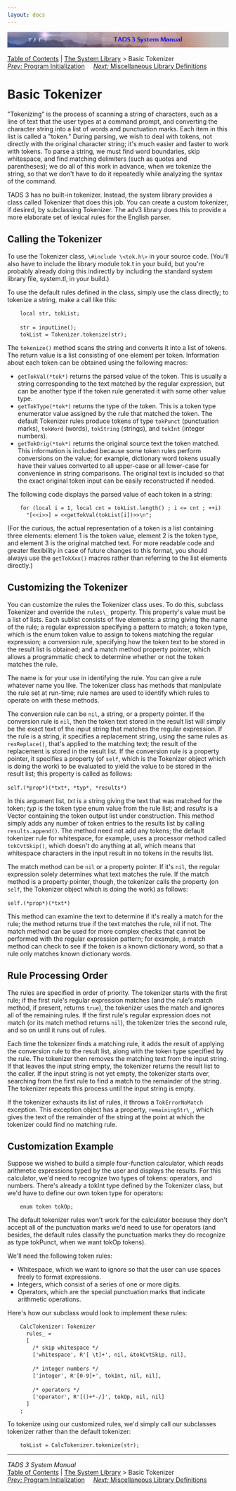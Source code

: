 ```yaml
---
layout: docs
---
```

<div class="topbar">

<img src="topbar.jpg" data-border="0" />

</div>

<div class="nav">

<a href="toc.html" class="nav">Table of Contents</a> \|
<a href="lib.html" class="nav">The System Library</a> \> Basic
Tokenizer  
<span class="navnp"><a href="init.html" class="nav"><em>Prev:</em> Program Initialization</a>
   
<a href="libmisc.html" class="nav"><em>Next:</em> Miscellaneous Library
Definitions</a>     </span>

</div>

<div class="main">

# Basic Tokenizer

"Tokenizing" is the process of scanning a string of characters, such as
a line of text that the user types at a command prompt, and converting
the character string into a list of words and punctuation marks. Each
item in this list is called a "token." During parsing, we wish to deal
with tokens, not directly with the original character string; it's much
easier and faster to work with tokens. To parse a string, we must find
word boundaries, skip whitespace, and find matching delimiters (such as
quotes and parentheses); we do all of this work in advance, when we
tokenize the string, so that we don't have to do it repeatedly while
analyzing the syntax of the command.

TADS 3 has no built-in tokenizer. Instead, the system library provides a
class called Tokenizer that does this job. You can create a custom
tokenizer, if desired, by subclassing Tokenizer. The adv3 library does
this to provide a more elaborate set of lexical rules for the English
parser.

## Calling the Tokenizer

To use the Tokenizer class, `\#include
\<tok.h\>` in your source code. (You'll also have to include the
library module tok.t in your build, but you're probably already doing
this indirectly by including the standard system library file,
system.tl, in your build.)

To use the default rules defined in the class, simply use the class
directly; to tokenize a string, make a call like this:

```
    local str, tokList;

    str = inputLine();
    tokList = Tokenizer.tokenize(str);
```

The `tokenize()` method scans the string and
converts it into a list of tokens. The return value is a list consisting
of one element per token. Information about each token can be obtained
using the following macros:

- `getTokVal(*tok*)` returns the parsed value of
  the token. This is usually a string corresponding to the text matched
  by the regular expression, but can be another type if the token rule
  generated it with some other value type.
- `getTokType(*tok*)` returns the type of the
  token. This is a token type enumerator value assigned by the rule that
  matched the token. The default Tokenizer rules produce tokens of type
  `tokPunct` (punctuation marks),
  `tokWord` (words),
  `tokString` (strings), and
  `tokInt` (integer numbers).
- `getTokOrig(*tok*)` returns the original
  source text the token matched. This information is included because
  some token rules perform conversions on the value; for example,
  dictionary word tokens usually have their values converted to all
  upper-case or all lower-case for convenience in string comparisons.
  The original text is included so that the exact original token input
  can be easily reconstructed if needed.

The following code displays the parsed value of each token in a string:

```
    for (local i = 1, local cnt = tokList.length() ; i <= cnt ; ++i)
      "[<<i>>] = <<getTokVal(tokList[i])>>\n";
```

(For the curious, the actual representation of a token is a list
containing three elements: element 1 is the token value, element 2 is
the token type, and element 3 is the original matched text. For more
readable code and greater flexibility in case of future changes to this
format, you should always use the `getTokXxx()`
macros rather than referring to the list elements directly.)

## Customizing the Tokenizer

You can customize the rules the Tokenizer class uses. To do this,
subclass Tokenizer and override the `rules\_`
property. This property's value must be a list of lists. Each sublist
consists of five elements: a string giving the name of the rule; a
regular expression specifying a pattern to match; a token type, which is
the enum token value to assign to tokens matching the regular
expression; a conversion rule, specifying how the token text to be
stored in the result list is obtained; and a match method property
pointer, which allows a programmatic check to determine whether or not
the token matches the rule.

The name is for your use in identifying the rule. You can give a rule
whatever name you like. The tokenizer class has methods that manipulate
the rule set at run-time; rule names are used to identify which rules to
operate on with these methods.

The conversion rule can be `nil`, a string, or a
property pointer. If the conversion rule is
`nil`, then the token text stored in the result
list will simply be the exact text of the input string that matches the
regular expression. If the rule is a string, it specifies a replacement
string, using the same rules as `rexReplace()`,
that's applied to the matching text; the result of the replacement is
stored in the result list. If the conversion rule is a property pointer,
it specifies a property (of `self`, which is the
Tokenizer object which is doing the work) to be evaluated to yield the
value to be stored in the result list; this property is called as
follows:

`self.(*prop*)(*txt*, *typ*, *results*)`

In this argument list, *txt* is a string giving the text that was
matched for the token; *typ* is the token type enum value from the rule
list; and *results* is a Vector containing the token output list under
construction. This method simply adds any number of token entries to the
results list by calling `results.append()`. The
method need not add any tokens; the default tokenizer rule for
whitespace, for example, uses a processor method called
`tokCvtSkip()`, which doesn't do anything at
all, which means that whitespace characters in the input result in no
tokens in the results list.

The match method can be `nil` or a property
pointer. If it's `nil`, the regular expression
solely determines what text matches the rule. If the match method is a
property pointer, though, the tokenizer calls the property (on
`self`, the Tokenizer object which is doing the
work) as follows:

`self.(*prop*)(*txt*)`

This method can examine the text to determine if it's really a match for
the rule; the method returns true if the text matches the rule, nil if
not. The match method can be used for more complex checks that cannot be
performed with the regular expression pattern; for example, a match
method can check to see if the token is a known dictionary word, so that
a rule only matches known dictionary words.

## Rule Processing Order

The rules are specified in order of priority. The tokenizer starts with
the first rule; if the first rule's regular expression matches (and the
rule's match method, if present, returns
`true`), the tokenizer uses the match and
ignores all of the remaining rules. If the first rule's regular
expression does not match (or its match method returns
`nil`), the tokenizer tries the second rule, and
so on until it runs out of rules.

Each time the tokenizer finds a matching rule, it adds the result of
applying the conversion rule to the result list, along with the token
type specified by the rule. The tokenizer then removes the matching text
from the input string. If that leaves the input string empty, the
tokenizer returns the result list to the caller. If the input string is
not yet empty, the tokenizer starts over, searching from the first rule
to find a match to the remainder of the string. The tokenizer repeats
this process until the input string is empty.

If the tokenizer exhausts its list of rules, it throws a
`TokErrorNoMatch` exception. This exception
object has a property, `remainingStr\_`, which
gives the text of the remainder of the string at the point at which the
tokenizer could find no matching rule.

## Customization Example

Suppose we wished to build a simple four-function calculator, which
reads arithmetic expressions typed by the user and displays the results.
For this calculator, we'd need to recognize two types of tokens:
operators, and numbers. There's already a tokInt type defined by the
Tokenizer class, but we'd have to define our own token type for
operators:

```
    enum token tokOp;
```

The default tokenizer rules won't work for the calculator because they
don't accept all of the punctuation marks we'd need to use for operators
(and besides, the default rules classify the punctuation marks they do
recognize as type tokPunct, when we want tokOp tokens).

We'll need the following token rules:

- Whitespace, which we want to ignore so that the user can use spaces
  freely to format expressions.
- Integers, which consist of a series of one or more digits.
- Operators, which are the special punctuation marks that indicate
  arithmetic operations.

Here's how our subclass would look to implement these rules:

```
    CalcTokenizer: Tokenizer
      rules_ =
      [
        /* skip whitespace */
        ['whitespace', R'[ \t]+', nil, &tokCvtSkip, nil],

        /* integer numbers */
        ['integer', R'[0-9]+', tokInt, nil, nil],

        /* operators */
        ['operator', R'[()+*-/]', tokOp, nil, nil]
      ]
    ;
```

To tokenize using our customized rules, we'd simply call our subclasses
tokenizer rather than the default tokenizer:

```
    tokList = CalcTokenizer.tokenize(str);
```

</div>

------------------------------------------------------------------------

<div class="navb">

*TADS 3 System Manual*  
<a href="toc.html" class="nav">Table of Contents</a> \|
<a href="lib.html" class="nav">The System Library</a> \> Basic
Tokenizer  
<span class="navnp"><a href="init.html" class="nav"><em>Prev:</em> Program Initialization</a>
   
<a href="libmisc.html" class="nav"><em>Next:</em> Miscellaneous Library
Definitions</a>     </span>

</div>

